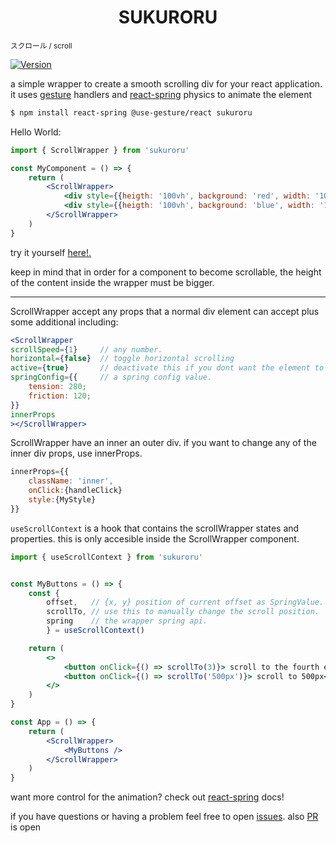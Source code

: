 <h1 align="center">
  SUKURORU
</h1>
<small align="center">スクロール / scroll</small>

[![Version](https://img.shields.io/npm/v/sukuroru?style=flat&colorA=000000&colorB=000000)](https://www.npmjs.com/package/sukuroru)



a simple wrapper to create a smooth scrolling div for your react application. it uses [gesture](https://github.com/pmndrs/use-gesture) handlers 
and [react-spring](https://github.com/pmndrs/react-spring) physics to animate the element



```bash
$ npm install react-spring @use-gesture/react sukuroru
```

Hello World:

```jsx
import { ScrollWrapper } from 'sukuroru'

const MyComponent = () => {
    return (
        <ScrollWrapper>
            <div style={{heigth: '100vh', background: 'red', width: '100vw'}}></div>
            <div style={{heigth: '100vh', background: 'blue', width: '100vw'}}></div>
        </ScrollWrapper>
    )
}
```
try it yourself [here!.](https://codesandbox.io/s/sukuroru-example1-9cg9b?file=/src/App.tsx)

keep in mind that in order for a component to become scrollable, the height of the content inside the wrapper must be bigger.

<hr>

ScrollWrapper accept any props that a normal div element can accept plus some additional including:

```jsx
<ScrollWrapper
scrollSpeed={1}     // any number.
horizontal={false}  // toggle horizontal scrolling
active={true}       // deactivate this if you dont want the element to scroll
springConfig={{     // a spring config value.
    tension: 280;
    friction: 120;
}}
innerProps
></ScrollWrapper>
```

ScrollWrapper have an inner an outer div. if you want to change any of the inner div props, use innerProps.
```jsx
innerProps={{
    className: 'inner',
    onClick:{handleClick}
    style:{MyStyle}
}}
```

`useScrollContext` is a hook that contains the scrollWrapper states and properties. this is only accesible inside the ScrollWrapper component.

```jsx
import { useScrollContext } from 'sukuroru'


const MyButtons = () => {
    const {
        offset,   // {x, y} position of current offset as SpringValue.
        scrollTo, // use this to manually change the scroll position.
        spring    // the wrapper spring api.
        } = useScrollContext()

    return (
        <>
            <button onClick={() => scrollTo(3)}> scroll to the fourth element inside scrollWrapper </button> 
            <button onClick={() => scrollTo('500px')}> scroll to 500px</button>
        </>
    )
}

const App = () => {
    return (
        <ScrollWrapper>
            <MyButtons />
        </ScrollWrapper>
    )
}
```

want more control for the animation? check out [react-spring](https://github.com/pmndrs/react-spring) docs!




if you have questions or having a problem feel free to open [issues](https://github.com/gelargew/sukuroru/issues). also [PR](https://github.com/gelargew/sukuroru/pulls) is open